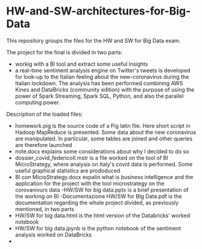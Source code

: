 # HW-and-SW-architectures-for-Big-Data

This repository groups the files for the HW and SW for Big Data exam.

The project for the final is divided in two parts:
* workig with a BI tool and extract some useful insights
* a real-time sentiment analysis engine on Twitter's tweets is developed for look-up to the Italian feeling about the new-coronavirus during the Italian lockdown. The analysis has been performed combining AWS Kines and DataBricks (community edition) with the purpose of using the power of Spark Streaming, Spark SQL, Python, and also the parallel computing power. 

Description of the loaded files:
- homework.pig is the source code of a Pig latin file. Here short script in Hadoop MapReduce is presented. Some data about the new coronavirus are manipulated. In particular, some tables are joined and other queries are therefore launched
- note.docx explains some considerations about why I decided to do so
- dossier_covid_federicoII.mstr is a file worked on the tool of BI MicroStrategy, where analysis on Italy's covid data is performed. Some useful graphical statistics are prododuced
- BI con MicroStrategy.docx expalin what is business intelligence and the application for the project with the tool microstrategy on the corovanivurs data
-HW/SW for big data.pptx is a brief presentation of the working on BI
-Documentazione HW/SW for BIg Data.pdf is the documentation regarding the whole project divided, as previously mentioned, in two parts
- HW/SW for big data.html is the html version of the Databricks' worked notebook
- HW/SW for big data.jpynb is the python notebook of the sentiment analysis worked on DataBricks
-
